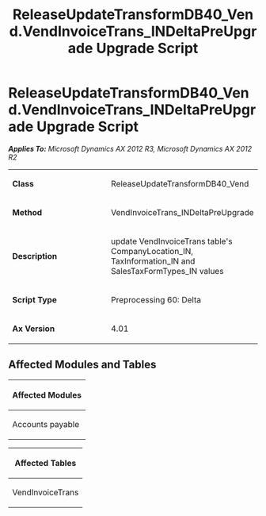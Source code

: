 ﻿---
title: ReleaseUpdateTransformDB40_Vend.VendInvoiceTrans_INDeltaPreUpgrade Upgrade Script
TOCTitle: ReleaseUpdateTransformDB40_Vend.VendInvoiceTrans_INDeltaPreUpgrade Upgrade Script
ms:assetid: 489f3fe3-024f-075b-fb00-ee15013b8667
ms:mtpsurl: https://msdn.microsoft.com/en-us/library/JJ685337(v=AX.60)
ms:contentKeyID: 49708045
ms.date: 05/18/2015
mtps_version: v=AX.60
---

# ReleaseUpdateTransformDB40\_Vend.VendInvoiceTrans\_INDeltaPreUpgrade Upgrade Script 


_**Applies To:** Microsoft Dynamics AX 2012 R3, Microsoft Dynamics AX 2012 R2_

<table>
<colgroup>
<col style="width: 50%" />
<col style="width: 50%" />
</colgroup>
<tbody>
<tr class="odd">
<td><p><strong>Class</strong></p></td>
<td><p>ReleaseUpdateTransformDB40_Vend</p></td>
</tr>
<tr class="even">
<td><p><strong>Method</strong></p></td>
<td><p>VendInvoiceTrans_INDeltaPreUpgrade</p></td>
</tr>
<tr class="odd">
<td><p><strong>Description</strong></p></td>
<td><p>update VendInvoiceTrans table's CompanyLocation_IN, TaxInformation_IN and SalesTaxFormTypes_IN values</p></td>
</tr>
<tr class="even">
<td><p><strong>Script Type</strong></p></td>
<td><p>Preprocessing 60: Delta</p></td>
</tr>
<tr class="odd">
<td><p><strong>Ax Version</strong></p></td>
<td><p>4.01</p></td>
</tr>
</tbody>
</table>


## Affected Modules and Tables

<table>
<colgroup>
<col style="width: 100%" />
</colgroup>
<thead>
<tr class="header">
<th><p>Affected Modules</p></th>
</tr>
</thead>
<tbody>
<tr class="odd">
<td><p>Accounts payable</p></td>
</tr>
</tbody>
</table>


<table>
<colgroup>
<col style="width: 100%" />
</colgroup>
<thead>
<tr class="header">
<th><p>Affected Tables</p></th>
</tr>
</thead>
<tbody>
<tr class="odd">
<td><p>VendInvoiceTrans</p></td>
</tr>
</tbody>
</table>

  


